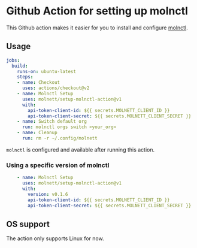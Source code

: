 # Github Action for setting up molnctl

This Github action makes it easier for you to install and configure [molnctl](https://github.com/molnett/molnctl).

## Usage

```yaml
jobs:
  build:
    runs-on: ubuntu-latest
    steps:
    - name: Checkout
      uses: actions/checkout@v2
    - name: Molnctl Setup
      uses: molnett/setup-molnctl-action@v1
      with:
        api-token-client-id: ${{ secrets.MOLNETT_CLIENT_ID }}
        api-token-client-secret: ${{ secrets.MOLNETT_CLIENT_SECRET }}
    - name: Switch default org
      run: molnctl orgs switch <your_org>
    - name: Cleanup
      run: rm -r ~/.config/molnett
```

`molnctl` is configured and available after running this action.

### Using a specific version of molnctl

```yaml
    - name: Molnctl Setup
      uses: molnett/setup-molnctl-action@v1
      with:
        version: v0.1.6
        api-token-client-id: ${{ secrets.MOLNETT_CLIENT_ID }}
        api-token-client-secret: ${{ secrets.MOLNETT_CLIENT_SECRET }}
```

## OS support

The action only supports Linux for now.

